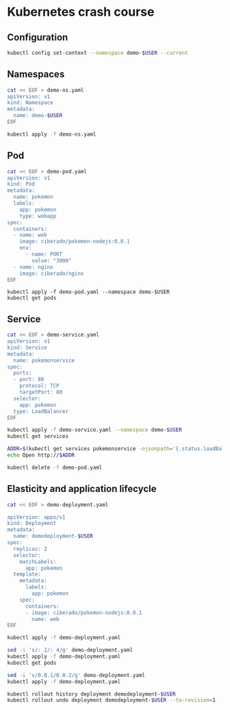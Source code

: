 # Kubernetes crash course

## Configuration

```bash
kubectl config set-context --namespace demo-$USER --current
```

## Namespaces

```bash
cat << EOF > demo-ns.yaml
apiVersion: v1
kind: Namespace
metadata:
  name: demo-$USER
EOF
```

```bash
kubectl apply -f demo-ns.yaml
```

## Pod

```bash
cat << EOF > demo-pod.yaml
apiVersion: v1
kind: Pod
metadata:
  name: pokemon
  labels:
    app: pokemon
    type: webapp
spec:
  containers:
  - name: web
    image: ciberado/pokemon-nodejs:0.0.1
    env:
      - name: PORT
        value: "3000"
  - name: nginx
    image: ciberado/nginx
EOF
```

```
kubectl apply -f demo-pod.yaml --namespace demo-$USER
kubectl get pods
```

## Service
 
```bash
cat << EOF > demo-service.yaml
apiVersion: v1
kind: Service
metadata:
  name: pokemonservice
spec:
  ports:
  - port: 80
    protocol: TCP
    targetPort: 80
  selector:
    app: pokemon
  type: LoadBalancer
EOF
```

```bash
kubectl apply -f demo-service.yaml --namespace demo-$USER
kubectl get services
``` 

```bash
ADDR=$(kubectl get services pokemonservice -ojsonpath='{.status.loadBalancer.ingress[0].hostname}')
echo Open http://$ADDR
```

```bash
kubectl delete -f demo-pod.yaml
```

## Elasticity and application lifecycle

```bash
cat << EOF > demo-deployment.yaml

apiVersion: apps/v1
kind: Deployment
metadata:
  name: demodeployment-$USER
spec:
  replicas: 2
  selector:
    matchLabels:
      app: pokemon
  template:
    metadata:
      labels:
        app: pokemon
    spec:
      containers:
      - image: ciberado/pokemon-nodejs:0.0.1
        name: web
EOF
```

```bash
kubectl apply -f demo-deployment.yaml
```

```bash
sed -i 's/: 2/: 4/g' demo-deployment.yaml
kubectl apply -f demo-deployment.yaml
kubectl get pods
```

```bash
sed -i 's/0.0.1/0.0.2/g' demo-deployment.yaml
kubectl apply -f demo-deployment.yaml
```
```bash
kubectl rollout history deployment demodeployment-$USER
kubectl rollout undo deployment demodeployment-$USER --to-revision=1
```

